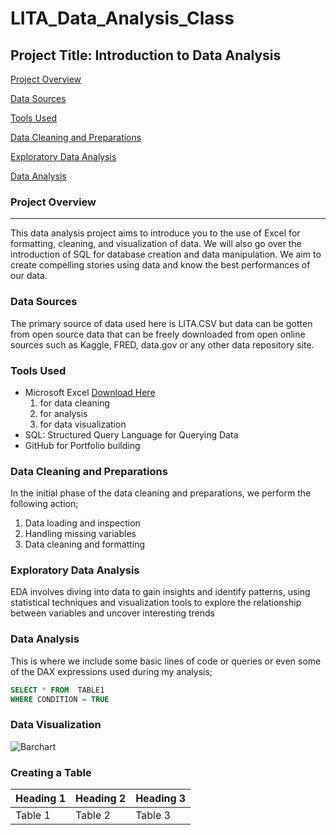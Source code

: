 # LITA_Data_Analysis_Class

## Project Title: Introduction to Data Analysis

[Project Overview](#project-overview)

[Data Sources](#data-sources)

[Tools Used](#tools-used)

[Data Cleaning and Preparations](#data-cleaning-and-preparations)

[Exploratory Data Analysis](#exploratory-data-analysis)

[Data Analysis](#data-analysis)

### Project Overview
---

This data analysis project aims to introduce you to the use of Excel for formatting, cleaning, and visualization of data. We will also go over the introduction of SQL for database creation and data manipulation. We aim to create compelling stories using data and know the best performances of our data.

### Data Sources

The primary source of data used here is LITA.CSV but data can be gotten from open source data that can be freely downloaded from open online sources such as Kaggle, FRED, data.gov or any other data repository site.

### Tools Used

- Microsoft Excel [Download Here](https://www.microsoft.com)
  1. for data cleaning
  2. for analysis
  3. for data visualization
- SQL: Structured Query Language for Querying Data
- GitHub for Portfolio building

### Data Cleaning and Preparations
In the initial phase of the data cleaning and preparations, we perform the following action;
1. Data loading and inspection
2. Handling missing variables
3. Data cleaning and formatting

### Exploratory Data Analysis
EDA involves diving into data to gain insights and identify patterns, using statistical techniques and visualization tools to explore the relationship between variables and uncover interesting trends

### Data Analysis
This is where we include some basic lines of code or queries or even some of the DAX expressions used during my analysis;

```SQL
SELECT * FROM  TABLE1
WHERE CONDITION = TRUE
```

### Data Visualization

![Barchart](https://github.com/user-attachments/assets/011ee502-505f-4c75-be6d-9ceb0755dce6)


### Creating a Table

|Heading 1|Heading 2|Heading 3|
|---------|---------|---------|
|Table 1|Table 2|Table 3|

